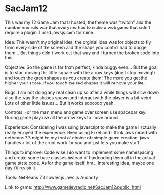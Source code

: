 SacJam12
========

This was my 12 Game Jam that I hosted, the theme was "twitch" and the number one rule was that everyone had to
make a web game that didn't require a plugin. I used jawsjs.com for mine. 

Idea: 
This wasn't my original idea, the orginial idea was for objects to fly from every side of the screen and the shape you
control had to dodge them... But things didn't work out that way and I turned the broken code into this.

Objective:
So the game is far from perfect, kinda buggy even... But the goal is to start moving the little square with the
arrow keys (don't stop moving!) and touch the green shapes as you create them! The more you get the higher your score.
If you touch the red shapes it will remove your life.

Bugs:
I am not doing any real clean up so after a while things will slow down also the way the shapes spawn and interact with
the player is a bit weird. Lots of other little issues... But it works soooooo yeah. 

Controls:
For the main menu and game over screen use spacebar key. During game play use all the arrow keys to move around.

Experience:
Considering I was using javascript to make the game I actually really enjoyed the experience. Been using Flixel and I
think jaws mixed with netbeans 7.3 might be my tool of choice ofr simple game creation. jaws handles a lot of the grunt
work for you and just lets you make stuff. 

Things to improve:
Code wise I do want to implement some namespacing and create some base classes instead of hardcoding them all in the 
actual game state code. As for the game itself, hm... Interesting idea, maybe one day i'll revisit it. 

Tools:
NetBeans 7.3
howler.js
jaws.js
Audacity


Link to game: http://www.gamedevradio.net/SacJam12/public_html
